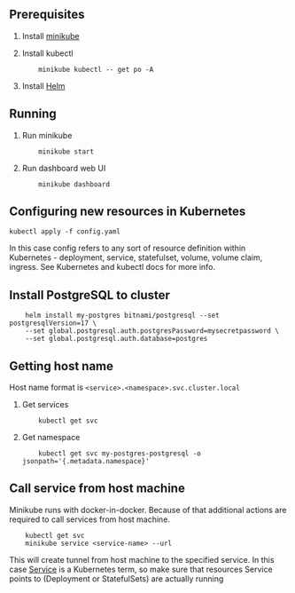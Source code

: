 
## Prerequisites

1. Install [minikube](https://minikube.sigs.k8s.io/docs/start/?arch=%2Fwindows%2Fx86-64%2Fstable%2F.exe+download)
2. Install kubectl

    ```shell
        minikube kubectl -- get po -A
    ```
3. Install [Helm](https://helm.sh/docs/intro/quickstart/#install-helm)
    

## Running

1. Run minikube

    ```shell
        minikube start
    ```

2. Run dashboard web UI

    ```shell
        minikube dashboard
    ```

## Configuring new resources in Kubernetes

```
kubectl apply -f config.yaml
```

In this case config refers to any sort of resource definition within Kubernetes - deployment, service, statefulset, volume, volume claim, ingress. See Kubernetes and kubectl docs for more info.

## Install PostgreSQL to cluster

```shell
    helm install my-postgres bitnami/postgresql --set postgresqlVersion=17 \
    --set global.postgresql.auth.postgresPassword=mysecretpassword \
    --set global.postgresql.auth.database=postgres
```

## Getting host name

Host name format is `<service>.<namespace>.svc.cluster.local`

1. Get services

    ```shell
        kubectl get svc
    ```

2. Get namespace
    
    ```shell
        kubectl get svc my-postgres-postgresql -o jsonpath='{.metadata.namespace}'
    ```

## Call service from host machine

Minikube runs with docker-in-docker. Because of that additional actions are required to call services from host machine.

```shell
    kubectl get svc
    minikube service <service-name> --url
```

This will create tunnel from host machine to the specified service. In this case [Service](https://kubernetes.io/docs/concepts/services-networking/service/) is a Kubernetes term, so make sure that resources Service points to (Deployment or StatefulSets) are actually running